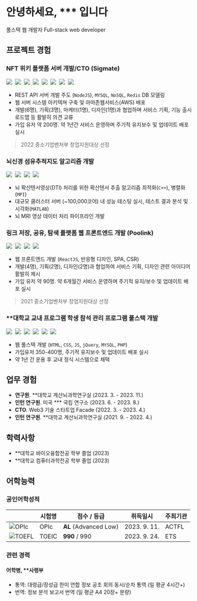 # 안녕하세요, \*\*\* 입니다

풀스택 웹 개발자 Full-stack web developer

## 프로젝트 경험

### NFT 위키 플랫폼 서버 개발/CTO (Sigmate)

<img src="https://img.shields.io/badge/Node.js-339933?style=flat-square&logo=Node.js&logoColor=white" /> &nbsp;<img src="https://img.shields.io/badge/TypeScript-3178C6?style=flat-square&logo=typescript&logoColor=white" /> &nbsp;<img src="https://img.shields.io/badge/MYSQL-4479A1?style=flat-square&logo=mysql&logoColor=white" /> &nbsp;<img src="https://img.shields.io/badge/DynamoDB-4053D6?style=flat-square&logo=AmazonDynamoDB&logoColor=white" /> &nbsp;<img src="https://img.shields.io/badge/Redis-DC382D?style=flat-square&logo=Redis&logoColor=white" /> &nbsp;<img src="https://img.shields.io/badge/AWS-FF9900?style=flat-square&logo=amazonaws&logoColor=black" /> &nbsp;<img src="https://img.shields.io/badge/Docker-2496ED?style=flat-square&logo=docker&logoColor=white" /> &nbsp;<img src="https://img.shields.io/badge/Bash-4EAA25?logo=gnubash&style=flat-square&logoColor=white" />

- REST API 서버 개발 주도 (`NodeJS`), `MYSQL`, `NoSQL`, `Redis` DB 모델링
- 웹 서버 시스템 아키텍쳐 구축 및 아마존웹서비스(AWS) 배포
- 개발(6명), 기획(3명), 마케터(1명), 디자인(1명)과 협업하며 서비스 기획, 기능 출시 로드맵 등 활발히 의견 교류
- 가입 유저 약 200명. 약 1년간 서비스 운영하며 주기적 유지보수 및 업데이트 배포 실시

> 2022 중소기업벤처부 창업지원대상 선정

### 뇌신경 섬유추적지도 알고리즘 개발

<img src="https://img.shields.io/badge/C++-00599C?style=flat-square&logo=cplusplus&logoColor=white" /> &nbsp;<img src="https://img.shields.io/badge/MATLAB-c04d0b?style=flat-square" /> &nbsp;<img src="https://img.shields.io/badge/MPI-0073b5?style=flat-square" /> &nbsp;<img src="https://img.shields.io/badge/Bash-4EAA25?logo=gnubash&style=flat-square&logoColor=white" />

- 뇌 확산텐서영상(DTI) 처리를 위한 확산텐서 추출 알고리즘 최적화(`C++`), 병렬화(`MPI`)
- 대규모 클러스터 서버 (~100,000코어) 내 성능 테스팅 실시, 테스트 결과 분석 및 시각화(`MATLAB`)
- 뇌 MRI 영상 데이터 처리 파이프라인 개발

### 링크 저장, 공유, 탐색 플랫폼 웹 프론트엔드 개발 (Poolink)

<img src="https://img.shields.io/badge/ReactJS-61DAFB?style=flat-square&logo=React&logoColor=white" /> &nbsp;<img src="https://img.shields.io/badge/JavaScript-F7DF1E?style=flat-square&logo=javascript&logoColor=black" /> &nbsp;<img src="https://img.shields.io/badge/React%20Query-FF4154?style=flat-square&logo=reactquery&logoColor=white" /> &nbsp;<img src="https://img.shields.io/badge/Vercel-000000?style=flat-square&logo=vercel&logoColor=white" />

- 웹 프론트엔드 개발 (`ReactJS`, 반응형 디자인, SPA, CSR)
- 개발(4명), 기획(2명), 디자인(2명)과 협업하여 서비스 기획, 디자인 관련 아이디어 활발히 제시
- 가입 유저 약 90명. 약 6개월간 서비스 운영하며 주기적 유지/보수 및 업데이트 배포 실시

> 2021 중소기업벤처부 창업지원대상 선정

### \*\*대학교 교내 프로그램 학생 참석 관리 프로그램 풀스택 개발

<img src="https://img.shields.io/badge/HTML-E34F26?style=flat-square&logo=html5&logoColor=white" /> &nbsp;<img src="https://img.shields.io/badge/CSS-1572B6?style=flat-square&logo=css3&logoColor=white" /> &nbsp;<img src="https://img.shields.io/badge/JavaScript-F7DF1E?style=flat-square&logo=javascript&logoColor=black" /> &nbsp;<img src="https://img.shields.io/badge/jQuery-0769AD?style=flat-square&logo=jquery&logoColor=white" /> &nbsp;<img src="https://img.shields.io/badge/PHP-777BB4?style=flat-square&logo=php&logoColor=white" /> &nbsp;<img src="https://img.shields.io/badge/MYSQL-4479A1?style=flat-square&logo=mysql&logoColor=white" />

- 웹 풀스택 개발 (`HTML`, `CSS`, `JS`, `jQuery`, `MYSQL`, `PHP`)
- 가입유저 350-400명, 주기적 유지보수 및 업데이트 배포 실시
- 약 1년 간 운용 후 교내 정식 시스템으로 채택

## 업무 경험

- **연구원**. \*\*대학교 계산뇌과학연구실 (2023. 3. - 2023. 11.)
- **인턴 연구원**. 미국 \*\*\* 국립 연구소 (2023. 6. - 2023. 8.)
- **CTO**. Web3 기술 스타트업 Facade (2022. 3. - 2023. 4.)
- **인턴 연구원**. \*\*대학교 계산뇌과학연구실 (2021. 9. - 2022. 4.)

## 학력사항

- \*\*대학교 바이오융합전공 학부 졸업 (2023)
- \*\*대학교 컴퓨터과학전공 학부 졸업 (2023)

## 어학능력

### 공인어학성적

| | 시험명 | 점수 / 등급 | 취득일시 | 주최기관 |
| - | - | - | - | - |
| ![OPIc](https://www.opic.or.kr/senior/img/com_2/hd_wi.gif) | OPIc | **AL** (Advanced Low) | 2023. 9. 11. | ACTFL |
| ![TOEFL](https://imagesisa.ybmnet.co.kr/platform/exam_ybmnet_co_kr/common/all_menu_logo_01.gif?ver0811) | TOEIC | **990** / 990 | 2023. 9. 24. | ETS |

### 관련 경력

#### 어학병, **사령부
- 통역: 대령급/장성급 한미 연합 정보 공조 회의 동시/순차 통역 (일 평균 4시간+)
- 번역: 정보 분석 보고서 번역 (일 평균 A4 20장+ 분량)
